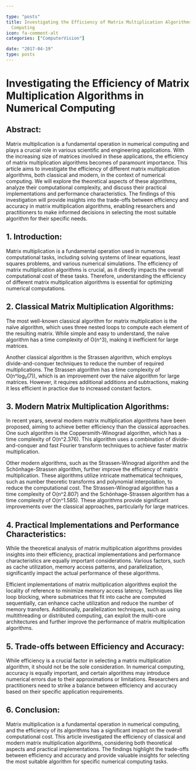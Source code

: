 ```yaml
---

type: "posts"
title: Investigating the Efficiency of Matrix Multiplication Algorithms in Numerical
  Computing
icon: fa-comment-alt
categories: ["ComputerVision"]

date: "2017-04-19"
type: posts
---
```





# Investigating the Efficiency of Matrix Multiplication Algorithms in Numerical Computing

## Abstract:
Matrix multiplication is a fundamental operation in numerical computing and plays a crucial role in various scientific and engineering applications. With the increasing size of matrices involved in these applications, the efficiency of matrix multiplication algorithms becomes of paramount importance. This article aims to investigate the efficiency of different matrix multiplication algorithms, both classical and modern, in the context of numerical computing. We will explore the theoretical aspects of these algorithms, analyze their computational complexity, and discuss their practical implementations and performance characteristics. The findings of this investigation will provide insights into the trade-offs between efficiency and accuracy in matrix multiplication algorithms, enabling researchers and practitioners to make informed decisions in selecting the most suitable algorithm for their specific needs.

## 1. Introduction:
Matrix multiplication is a fundamental operation used in numerous computational tasks, including solving systems of linear equations, least squares problems, and various numerical simulations. The efficiency of matrix multiplication algorithms is crucial, as it directly impacts the overall computational cost of these tasks. Therefore, understanding the efficiency of different matrix multiplication algorithms is essential for optimizing numerical computations.

## 2. Classical Matrix Multiplication Algorithms:
The most well-known classical algorithm for matrix multiplication is the naïve algorithm, which uses three nested loops to compute each element of the resulting matrix. While simple and easy to understand, the naïve algorithm has a time complexity of O(n^3), making it inefficient for large matrices.

Another classical algorithm is the Strassen algorithm, which employs divide-and-conquer techniques to reduce the number of required multiplications. The Strassen algorithm has a time complexity of O(n^log₂(7)), which is an improvement over the naïve algorithm for large matrices. However, it requires additional additions and subtractions, making it less efficient in practice due to increased constant factors.

## 3. Modern Matrix Multiplication Algorithms:
In recent years, several modern matrix multiplication algorithms have been proposed, aiming to achieve better efficiency than the classical approaches. One such algorithm is the Coppersmith-Winograd algorithm, which has a time complexity of O(n^2.376). This algorithm uses a combination of divide-and-conquer and fast Fourier transform techniques to achieve faster matrix multiplication.

Other modern algorithms, such as the Strassen-Winograd algorithm and the Schönhage-Strassen algorithm, further improve the efficiency of matrix multiplication. These algorithms utilize intricate mathematical techniques, such as number theoretic transforms and polynomial interpolation, to reduce the computational cost. The Strassen-Winograd algorithm has a time complexity of O(n^2.807) and the Schönhage-Strassen algorithm has a time complexity of O(n^1.585). These algorithms provide significant improvements over the classical approaches, particularly for large matrices.

## 4. Practical Implementations and Performance Characteristics:
While the theoretical analysis of matrix multiplication algorithms provides insights into their efficiency, practical implementations and performance characteristics are equally important considerations. Various factors, such as cache utilization, memory access patterns, and parallelization, significantly impact the actual performance of these algorithms.

Efficient implementations of matrix multiplication algorithms exploit the locality of reference to minimize memory access latency. Techniques like loop blocking, where submatrices that fit into cache are computed sequentially, can enhance cache utilization and reduce the number of memory transfers. Additionally, parallelization techniques, such as using multithreading or distributed computing, can exploit the multi-core architectures and further improve the performance of matrix multiplication algorithms.

## 5. Trade-offs between Efficiency and Accuracy:
While efficiency is a crucial factor in selecting a matrix multiplication algorithm, it should not be the sole consideration. In numerical computing, accuracy is equally important, and certain algorithms may introduce numerical errors due to their approximations or limitations. Researchers and practitioners need to strike a balance between efficiency and accuracy based on their specific application requirements.

## 6. Conclusion:
Matrix multiplication is a fundamental operation in numerical computing, and the efficiency of its algorithms has a significant impact on the overall computational cost. This article investigated the efficiency of classical and modern matrix multiplication algorithms, considering both theoretical aspects and practical implementations. The findings highlight the trade-offs between efficiency and accuracy and provide valuable insights for selecting the most suitable algorithm for specific numerical computing tasks.